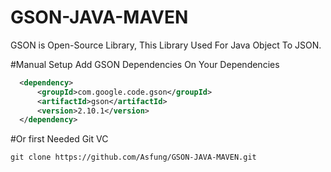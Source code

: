 # GSON-JAVA-MAVEN

GSON is Open-Source Library, This Library Used For Java Object To JSON.

#Manual Setup
Add GSON Dependencies On Your Dependencies
```xml
  <dependency>
      <groupId>com.google.code.gson</groupId>
      <artifactId>gson</artifactId>
      <version>2.10.1</version>
  </dependency>
```

#Or 
first Needed Git VC

```
git clone https://github.com/Asfung/GSON-JAVA-MAVEN.git
```
